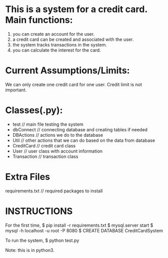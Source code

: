 This is a system for a credit card. 
Main functions:
==============
1. you can create an account for the user.
2. a credit card can be created and associated with the user.
3. the system tracks transactions in the system.
4. you can calculate the interest for the card.

Current Assumptions/Limits:
===========================
We can only create one credit card for one user.
Credit limit is not important.

Classes(.py):
============
- test			// main file testing the system
- dbConnect		// connecting database and creating tables if needed
- DBActions		// actions we do to the database
- Util			// other actions that we can do based on the data from database
- CreditCard    // credit card class
- User          // user class with account information
- Transaction   // transaction class

Extra Files
============
requirements.txt 	// required packages to install

INSTRUCTIONS
============
For the first time,
$ pip install -r requirements.txt
$ mysql.server start
$ mysql -h localhost -u root -P 8080
$ CREATE DATABASE CreditCardSystem

To run the system,
$ python test.py

Note: this is in python3.

